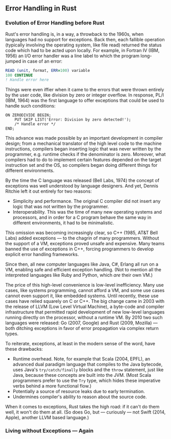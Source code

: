 
## Error Handling in Rust

### Evolution of Error Handling before Rust
Rust's error handling is, in a way, a throwback to the 1960s, when languages had no support
for exceptions. Back then, each fallible operation (typically involving the operating
system, like file read) returned the status code which had to be acted upon locally. For
example, in Fortran IV (IBM, 1956) an I/O error handler was a line label to which the
program long-jumped in case of an error:
```fortran
READ (unit, format, ERR=100) variable
100 CONTINUE
! Handle error here
```
Things were even iffier when it came to the errors that were thrown entirely by the
user code, like division by zero or integer overflow. In response, PL/I (IBM, 1964) 
was the first language to offer exceptions that could be used to handle such conditions:
```pl/i
ON ZERODIVIDE BEGIN;
    PUT SKIP LIST('Error: Division by zero detected!');
    /* Handle error */
END;
```
This advance was made possible by an important development in compiler design; from a mechanical
translator of the high level code to the machine instructions, compilers began inserting
logic that was never written by the programmer, e.g. runtime checks if the denominator is
zero. Moreover, what compilers had to do to implement certain features depended on the
target instruction set and the OS, so compilers began doing different things for 
different environments.

By the time the C language was released (Bell Labs, 1974) the concept of exceptions
was well understood by language designers. And yet, Dennis Ritchie left it out entirely
for two reasons:
* Simplicity and performance. The original C compiler did not insert any logic that was not
  written by the programmer.
* Interoperability. This was the time of many new operating systems and processors, 
  and in order for a C program behave the same way in different environments, it had to be
  minimalistic.

This omission was becoming increasingly clear, so C++ (1985, AT&T Bell Labs) added exceptions
— to the chagrin of many programmers. Without the support of a VM, exceptions proved unsafe
and expensive. Many teams banned the use of exceptions in C++, forcing programmers to
develop explicit error handling frameworks.

Since then, all new computer languages like Java, C#, Erlang all run on a VM, enabling
safe and efficient exception handling. (Not to mention all the interpreted languages
like Ruby and Python, which _are_ their own VM.) 

The price of this high-level convenience is low-level inefficiency. Many use cases, like
systems programming, cannot afford a VM, and some use cases cannot even support it, like
embedded systems. Until recently, these use cases have relied squarely on C or C++. The
big change came in 2003 with the release of LLVM (Low Level Virtual Machine), a byte-code
and compiler infrastructure that permitted rapid development of new low-level languages
running directly on the processor, without a runtime VM. By 2010 two such languages were 
released: Go (2007, Google) and Rust (2009, Mozilla) — both ditching exceptions in favor
of error propagation via complex return types.

To reiterate, exceptions, at least in the modern sense of the word, have these drawbacks:
* Runtime overhead. Note, for example that Scala (2004, EPFL), an advanced dual paradigm
  language that compiles to the Java bytecode, uses Java's `try/catch/finally` blocks and
  the `throw` statement, just like Java, because these concepts are built into the JVM.
  (Most Scala programmers prefer to use the `Try` type, which hides these imperative verbs
  behind a more functional flow.)
* Potentially a source of resource leaks due to early termination.
* Undermines compiler's ability to reason about the source code.

When it comes to exceptions, Rust takes the high road: if it can't do them well, it 
won't do them at all. (So does Go, but — curiously — not Swift (2014, Apple), another
LLVM based language.) 
### Living without Exceptions — Again

